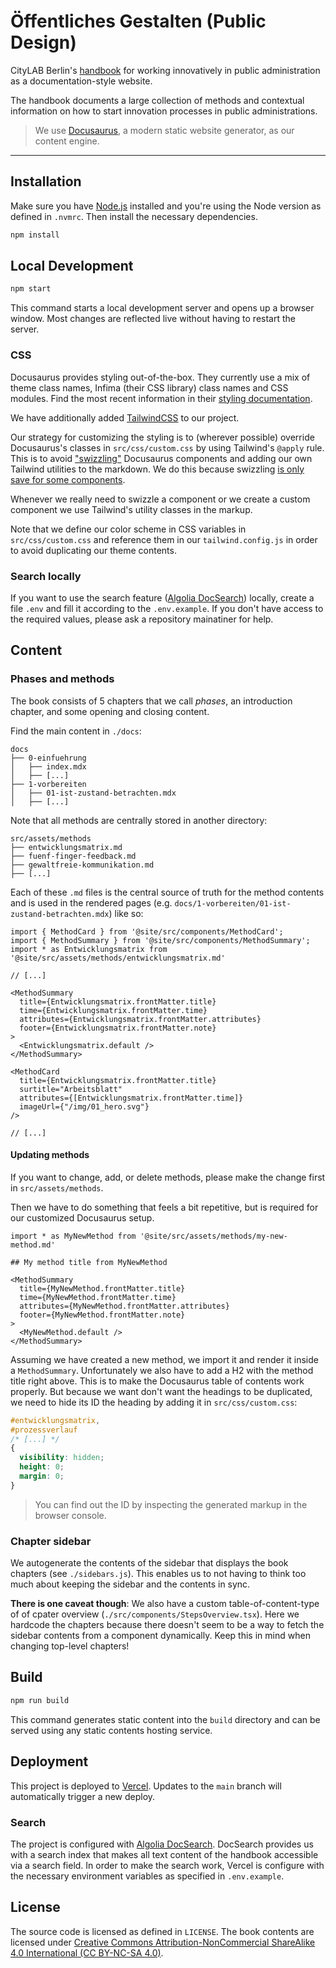 # Öffentliches Gestalten (Public Design)

CityLAB Berlin's [handbook](https://citylab-berlin.org/en/projects/handbuch/) for working innovatively in public administration as a documentation-style website.

The handbook documents a large collection of methods and contextual information on how to start innovation processes in public administrations.

> We use [Docusaurus](https://docusaurus.io/), a modern static website generator, as our content engine.

---

## Installation

Make sure you have [Node.js](https://nodejs.org/en) installed and you're using the Node version as defined in `.nvmrc`. Then install the necessary dependencies.

```bash
npm install
```

## Local Development

```bash
npm start
```

This command starts a local development server and opens up a browser window. Most changes are reflected live without having to restart the server.

### CSS

Docusaurus provides styling out-of-the-box. They currently use a mix of theme class names, Infima (their CSS library) class names and CSS modules. Find the most recent information in their [styling documentation](https://docusaurus.io/docs/styling-layout).

We have additionally added [TailwindCSS](https://tailwindcss.com/) to our project.

Our strategy for customizing the styling is to (wherever possible) override Docusaurus's classes in `src/css/custom.css` by using Tailwind's `@apply` rule. This is to avoid ["swizzling"](https://docusaurus.io/docs/swizzling) Docusaurus components and adding our own Tailwind utilities to the markdown. We do this because swizzling [is only save for some components](https://docusaurus.io/docs/swizzling#what-is-safe-to-swizzle).

Whenever we really need to swizzle a component or we create a custom component we use Tailwind's utility classes in the markup.

Note that we define our color scheme in CSS variables in `src/css/custom.css` and reference them in our `tailwind.config.js` in order to avoid duplicating our theme contents.

### Search locally

If you want to use the search feature ([Algolia DocSearch](https://docsearch.algolia.com/)) locally, create a file `.env` and fill it according to the `.env.example`. If you don't have access to the required values, please ask a repository mainatiner for help.

## Content

### Phases and methods

The book consists of 5 chapters that we call _phases_, an introduction chapter, and some opening and closing content.

Find the main content in `./docs`:

```plain
docs
├── 0-einfuehrung
│   ├── index.mdx
│   ├── [...]
├── 1-vorbereiten
│   ├── 01-ist-zustand-betrachten.mdx
│   ├── [...]
```

Note that all methods are centrally stored in another directory:

```plain
src/assets/methods
├── entwicklungsmatrix.md
├── fuenf-finger-feedback.md
├── gewaltfreie-kommunikation.md
├── [...]
```

Each of these `.md` files is the central source of truth for the method contents and is used in the rendered pages (e.g. `docs/1-vorbereiten/01-ist-zustand-betrachten.mdx`) like so:

```mdx
import { MethodCard } from '@site/src/components/MethodCard';
import { MethodSummary } from '@site/src/components/MethodSummary';
import * as Entwicklungsmatrix from '@site/src/assets/methods/entwicklungsmatrix.md'

// [...]

<MethodSummary
  title={Entwicklungsmatrix.frontMatter.title}
  time={Entwicklungsmatrix.frontMatter.time}
  attributes={Entwicklungsmatrix.frontMatter.attributes}
  footer={Entwicklungsmatrix.frontMatter.note}
>
  <Entwicklungsmatrix.default />
</MethodSummary>

<MethodCard
  title={Entwicklungsmatrix.frontMatter.title}
  surtitle="Arbeitsblatt"
  attributes={[Entwicklungsmatrix.frontMatter.time]}
  imageUrl={"/img/01_hero.svg"}
/>

// [...]
```

#### Updating methods

If you want to change, add, or delete methods, please make the change first in `src/assets/methods`.

Then we have to do something that feels a bit repetitive, but is required for our customized Docusaurus setup.

```mdx
import * as MyNewMethod from '@site/src/assets/methods/my-new-method.md'

## My method title from MyNewMethod

<MethodSummary
  title={MyNewMethod.frontMatter.title}
  time={MyNewMethod.frontMatter.time}
  attributes={MyNewMethod.frontMatter.attributes}
  footer={MyNewMethod.frontMatter.note}
>
  <MyNewMethod.default />
</MethodSummary>
```

Assuming we have created a new method, we import it and render it inside a `MethodSummary`. Unfortunately we also have to add a H2 with the method title right above. This is to make the Docusaurus table of contents work properly. But because we want don't want the headings to be duplicated, we need to hide its ID the heading by adding it in `src/css/custom.css`:

```css
#entwicklungsmatrix,
#prozessverlauf
/* [...] */
{
  visibility: hidden;
  height: 0;
  margin: 0;
}
```

> You can find out the ID by inspecting the generated markup in the browser console.

### Chapter sidebar

We autogenerate the contents of the sidebar that displays the book chapters (see `./sidebars.js`). This enables us to not having to think too much about keeping the sidebar and the contents in sync.

**There is one caveat though**: We also have a custom table-of-content-type of of cpater overview (`./src/components/StepsOverview.tsx`). Here we hardcode the chapters because there doesn't seem to be a way to fetch the sidebar contents from a component dynamically. Keep this in mind when changing top-level chapters!

## Build

```bash
npm run build
```

This command generates static content into the `build` directory and can be served using any static contents hosting service.

## Deployment

This project is deployed to [Vercel](https://vercel.com/). Updates to the `main` branch will automatically trigger a new deploy.

### Search

The project is configured with [Algolia DocSearch](https://docsearch.algolia.com/). DocSearch provides us with a search index that makes all text content of the handbook accessible via a search field. In order to make the search work, Vercel is configure with the necessary environment variables as specified in `.env.example`.

## License

The source code is licensed as defined in `LICENSE`. The book contents are licensed under [Creative Commons Attribution-NonCommercial ShareAlike 4.0 International (CC BY-NC-SA 4.0)](https://creativecommons.org/licenses/by-nc-sa/4.0/).
